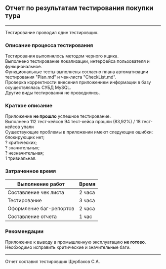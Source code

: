 ## Отчет по результатам тестирования покупки тура
- - -
Тестирование проводил один тестировщик.

### Описание процесса тестирования
Тестирования выполнялось методом черного ящика.  
Выполнено тестирование локализации, интерфейса пользователя и функциональное.  
Функциональные тесты выполнены согласно плана автоматизации тестирования "Plan.md" и чек-листа "CheckList.md".  
Проверка корректности внесения приложением информации в базу осуществлялась СУБД MySQL.  
Другие виды тестирования не проводились.

### Краткое описание
Приложение **не прошло** успешное тестирование.  
Выполнено 112 тест-кейсов
94 тест-кейса прошли (83,92%) / 18 тест-кейсов упали  
Существующие проблемы в приложении имеют следующие ошибки:  
блокирующих нет;  
? критических;  
? значительных;  
? незначительная;  
1 тривиальная.  

### Затраченное время

| Выполнение работ        | Время  |
|-------------------------|--------|
| Составление чек листа   | 2 часа |
| Тестирование            | 3 часа |
| Оформление баг-репортов | 2 часа |
| Составление отчета      | 1 час  |

### Рекомендации
Приложение к выводу в промышленную эксплуатацию **не готово**. Необходимо исправить критические и значительные баги.
- - -
Отчет составил тестировщик Щербаков С.А.